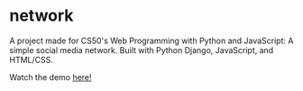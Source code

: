 # network
A project made for CS50's Web Programming with Python and JavaScript: A simple social media network.
Built with Python Django, JavaScript, and HTML/CSS.

Watch the demo <a href="https://www.youtube.com/watch?v=gXCTZS_qY-0&list=PLH2wYuURvrWQskB8BvBHlLlFj8IeHopvF&index=5">here!</a>
